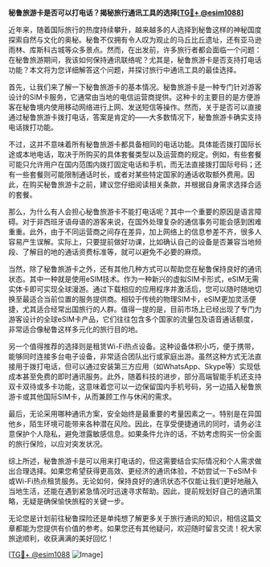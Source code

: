 **秘鲁旅游卡是否可以打电话？揭秘旅行通讯工具的选择[[TG💪+ @esim1088](https://t.me/s/esim1088)]**

近年来，随着国际旅行的热度持续攀升，越来越多的人选择到秘鲁这样的神秘国度探索自然与文化的奥秘。秘鲁不仅拥有令人叹为观止的马丘比丘遗址，还有亚马逊雨林、库斯科古城等众多景点。然而，在出发前，许多旅行者都会面临一个问题：在秘鲁旅游期间，我该如何保持通讯联络呢？尤其是，秘鲁旅游卡是否支持打电话功能？本文将为您详细解答这个问题，并探讨旅行中通讯工具的最佳选择。

首先，让我们来了解一下秘鲁旅游卡的基本情况。秘鲁旅游卡是一种专门针对游客设计的SIM卡服务，它通常由当地的电信运营商提供。这种卡的主要目的是方便游客在秘鲁境内使用移动网络进行上网、发送短信等操作。然而，关于是否可以直接通过秘鲁旅游卡拨打电话，答案是肯定的——大多数情况下，秘鲁旅游卡确实支持电话拨打功能。

不过，这并不意味着所有秘鲁旅游卡都具备相同的电话功能。具体能否拨打国际长途或本地电话，取决于所购买的具体套餐类型以及运营商的规定。例如，有些套餐可能只允许用户在国内范围内拨打固定电话和手机，而无法直接拨打国际号码；还有一些套餐则可能限制通话时长，或者对某些特定国家的通话收取额外费用。因此，在购买秘鲁旅游卡之前，建议您仔细阅读相关条款，并根据自身需求选择合适的套餐。

那么，为什么有人会担心秘鲁旅游卡不能打电话呢？其中一个重要的原因是语言障碍。对于非西班牙语母语的游客来说，在国外处理复杂的通信事务可能会感到困难重重。此外，由于不同运营商之间存在差异，加上网络上的信息参差不齐，很多人容易产生误解。实际上，只要提前做好功课，比如确认自己的设备是否兼容当地频段、了解目的地的通话资费标准等，就可以避免不必要的麻烦。

当然，除了秘鲁旅游卡之外，还有其他几种方式可以帮助您在秘鲁保持良好的通讯状态。其中一种就是使用eSIM技术。作为一种新兴的虚拟SIM卡形式，eSIM无需实体卡即可实现全球漫游。通过下载相应的应用程序并激活后，您可以随时随地切换至最适合当前位置的服务提供商。相较于传统的物理SIM卡，eSIM更加灵活便捷，尤其适合经常出国旅行的人群。值得一提的是，目前市场上已经出现了专门为游客设计的全球eSIM卡产品，它们往往包含多个国家的流量包及语音通话额度，非常适合像秘鲁这样多元化的旅行目的地。

另一个值得推荐的选择则是租赁Wi-Fi热点设备。这种设备体积小巧，便于携带，能够同时连接多台电子设备，非常适合团队出行或家庭出游。虽然这种方式无法直接用于拨打电话，但可以通过安装第三方应用（如WhatsApp、Skype等）实现低成本甚至免费的即时通讯服务。此外，随着科技的进步，部分高端智能手机还支持双卡双待或多卡功能，这意味着您可以一边保留国内手机号码，另一边插入秘鲁旅游卡或其他国际SIM卡，从而兼顾工作与休闲的需求。

最后，无论采用哪种通讯方案，安全始终是最重要的考量因素之一。特别是在异国他乡，陌生环境可能带来各种潜在风险。因此，在享受便捷通讯的同时，请务必注意保护个人隐私，避免泄露敏感信息。如果条件允许的话，不妨考虑购买一份全面的旅行保险，以应对突发状况。

综上所述，秘鲁旅游卡是可以用来打电话的，但这需要结合实际情况和个人需求做出合理选择。如果您希望获得更高效、更经济的通讯体验，不妨尝试一下eSIM卡或Wi-Fi热点租赁服务。无论如何，保持良好的通讯状态不仅能让我们更好地融入当地生活，还能在遇到紧急情况时迅速寻求帮助。因此，提前规划好自己的通讯策略，无疑是确保愉快旅程的关键一步。

无论您是计划前往秘鲁探险还是单纯想了解更多关于旅行通讯的知识，相信这篇文章都能为您提供有价值的参考。如果您还有其他疑问，欢迎随时留言交流！祝大家旅途顺利，收获满满的美好回忆！

[[TG💪+ @esim1088](https://t.me/s/esim1088) ![Image](https://i.postimg.cc/4NQfJmqS/Snipaste-2025-05-13-00-14-12.png)]